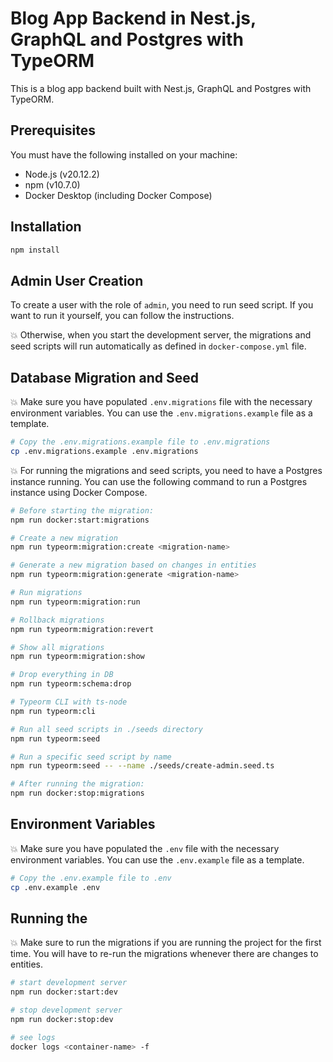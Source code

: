 # Blog App Backend in Nest.js, GraphQL and Postgres with TypeORM

This is a blog app backend built with Nest.js, GraphQL and Postgres with TypeORM.

## Prerequisites

You must have the following installed on your machine:

- Node.js (v20.12.2)
- npm (v10.7.0)
- Docker Desktop (including Docker Compose)

## Installation

```bash
npm install
```

## Admin User Creation

To create a user with the role of `admin`, you need to run seed script. If you want to run it yourself, you can follow the instructions.

💥 Otherwise, when you start the development server, the migrations and seed scripts will run automatically as defined in `docker-compose.yml` file.

## Database Migration and Seed

💥 Make sure you have populated `.env.migrations` file with the necessary environment variables. You can use the `.env.migrations.example` file as a template.

```bash
# Copy the .env.migrations.example file to .env.migrations
cp .env.migrations.example .env.migrations
```

💥 For running the migrations and seed scripts, you need to have a Postgres instance running. You can use the following command to run a Postgres instance using Docker Compose.

```bash
# Before starting the migration:
npm run docker:start:migrations
```

```bash
# Create a new migration
npm run typeorm:migration:create <migration-name>

# Generate a new migration based on changes in entities
npm run typeorm:migration:generate <migration-name>

# Run migrations
npm run typeorm:migration:run

# Rollback migrations
npm run typeorm:migration:revert

# Show all migrations
npm run typeorm:migration:show

# Drop everything in DB
npm run typeorm:schema:drop

# Typeorm CLI with ts-node
npm run typeorm:cli
```

```bash
# Run all seed scripts in ./seeds directory
npm run typeorm:seed

# Run a specific seed script by name
npm run typeorm:seed -- --name ./seeds/create-admin.seed.ts

```

```bash
# After running the migration:
npm run docker:stop:migrations
```

## Environment Variables

💥 Make sure you have populated the `.env` file with the necessary environment variables. You can use the `.env.example` file as a template.

```bash
# Copy the .env.example file to .env
cp .env.example .env
```

## Running the

💥 Make sure to run the migrations if you are running the project for the first time. You will have to re-run the migrations whenever there are changes to entities.

```bash
# start development server
npm run docker:start:dev

# stop development server
npm run docker:stop:dev

# see logs
docker logs <container-name> -f
```
